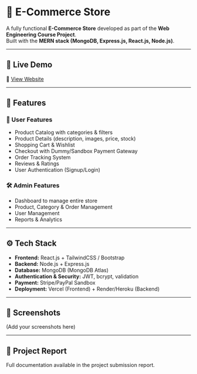 # 🛒 E-Commerce Store

A fully functional **E-Commerce Store** developed as part of the **Web Engineering Course Project**.  
Built with the **MERN stack (MongoDB, Express.js, React.js, Node.js)**.  

---

## 🚀 Live Demo
🔗 [View Website](https://ecommerce-web-engineering.vercel.app/)

---

## 📂 Features

### 👤 User Features
- Product Catalog with categories & filters  
- Product Details (description, images, price, stock)  
- Shopping Cart & Wishlist  
- Checkout with Dummy/Sandbox Payment Gateway  
- Order Tracking System  
- Reviews & Ratings  
- User Authentication (Signup/Login)  

### 🛠️ Admin Features
- Dashboard to manage entire store  
- Product, Category & Order Management  
- User Management  
- Reports & Analytics  

---

## ⚙️ Tech Stack
- **Frontend:** React.js + TailwindCSS / Bootstrap  
- **Backend:** Node.js + Express.js  
- **Database:** MongoDB (MongoDB Atlas)  
- **Authentication & Security:** JWT, bcrypt, validation  
- **Payment:** Stripe/PayPal Sandbox  
- **Deployment:** Vercel (Frontend) + Render/Heroku (Backend)  

---

## 📸 Screenshots
(Add your screenshots here)

---

## 📘 Project Report
Full documentation available in the project submission report.
